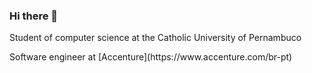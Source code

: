 ### Hi there 👋

Student of computer science at the Catholic University of Pernambuco
<p/>
Software engineer at [Accenture](https://www.accenture.com/br-pt)
